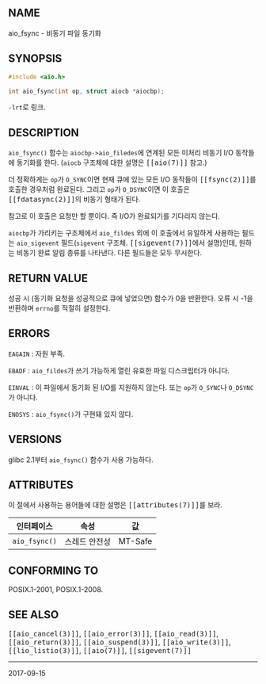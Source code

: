 ## NAME

aio_fsync - 비동기 파일 동기화

## SYNOPSIS

```c
#include <aio.h>

int aio_fsync(int op, struct aiocb *aiocbp);
```

`-lrt`로 링크.

## DESCRIPTION

`aio_fsync()` 함수는 `aiocbp->aio_filedes`에 연계된 모든 미처리 비동기 I/O 동작들에 동기화를 한다. (`aiocb` 구조체에 대한 설명은 <tt>[[aio(7)]]</tt> 참고.)

더 정확하게는 `op`가 `O_SYNC`이면 현재 큐에 있는 모든 I/O 동작들이 <tt>[[fsync(2)]]</tt>를 호출한 경우처럼 완료된다. 그리고 `op`가 `O_DSYNC`이면 이 호출은 <tt>[[fdatasync(2)]]</tt>의 비동기 형태가 된다.

참고로 이 호출은 요청만 할 뿐이다. 즉 I/O가 완료되기를 기다리지 않는다.

`aiocbp`가 가리키는 구조체에서 `aio_fildes` 외에 이 호출에서 유일하게 사용하는 필드는 `aio_sigevent` 필드(`sigevent` 구조체. <tt>[[sigevent(7)]]</tt>에서 설명)인데, 원하는 비동기 완료 알림 종류를 나타낸다. 다른 필드들은 모두 무시한다.

## RETURN VALUE

성공 시 (동기화 요청을 성공적으로 큐에 넣었으면) 함수가 0을 반환한다. 오류 시 -1을 반환하며 `errno`를 적절히 설정한다.

## ERRORS

`EAGAIN`
:   자원 부족.

`EBADF`
:   `aio_fildes`가 쓰기 가능하게 열린 유효한 파일 디스크립터가 아니다.

`EINVAL`
:   이 파일에서 동기화 된 I/O를 지원하지 않는다. 또는 `op`가 `O_SYNC`나 `O_DSYNC`가 아니다.

`ENOSYS`
:   `aio_fsync()`가 구현돼 있지 않다.

## VERSIONS

glibc 2.1부터 `aio_fsync()` 함수가 사용 가능하다.

## ATTRIBUTES

이 절에서 사용하는 용어들에 대한 설명은 <tt>[[attributes(7)]]</tt>를 보라.

| 인터페이스 | 속성 | 값 |
| --- | --- | --- |
| `aio_fsync()` | 스레드 안전성 | MT-Safe |

## CONFORMING TO

POSIX.1-2001, POSIX.1-2008.

## SEE ALSO

<tt>[[aio_cancel(3)]]</tt>, <tt>[[aio_error(3)]]</tt>, <tt>[[aio_read(3)]]</tt>, <tt>[[aio_return(3)]]</tt>, <tt>[[aio_suspend(3)]]</tt>, <tt>[[aio_write(3)]]</tt>, <tt>[[lio_listio(3)]]</tt>, <tt>[[aio(7)]]</tt>, <tt>[[sigevent(7)]]</tt>

----

2017-09-15
